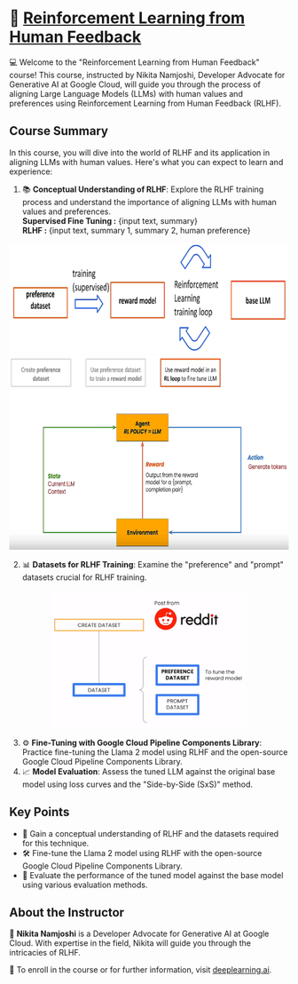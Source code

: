 # 🚀 [Reinforcement Learning from Human Feedback](https://www.deeplearning.ai/short-courses/reinforcement-learning-from-human-feedback/)

💻 Welcome to the "Reinforcement Learning from Human Feedback" course! This course, instructed by Nikita Namjoshi, Developer Advocate for Generative AI at Google Cloud, will guide you through the process of aligning Large Language Models (LLMs) with human values and preferences using Reinforcement Learning from Human Feedback (RLHF).

## Course Summary
In this course, you will dive into the world of RLHF and its application in aligning LLMs with human values. Here's what you can expect to learn and experience:

1. 📚 **Conceptual Understanding of RLHF**: Explore the RLHF training process and understand the importance of aligning LLMs with human values and preferences.<br />
    **Supervised Fine Tuning :** {input text, summary}<br />
    **RLHF :**                   {input text, summary 1, summary 2, human preference}
<p align="center">
<img src="images/1_1.png" height="200"> 
<img src="images/1_2.png" height="350"> 
</p>

2. 📊 **Datasets for RLHF Training**: Examine the "preference" and "prompt" datasets crucial for RLHF training.
<p align="center">
<img src="images/2_1.png" height="250"> 
</p>

3. ⚙️ **Fine-Tuning with Google Cloud Pipeline Components Library**: Practice fine-tuning the Llama 2 model using RLHF and the open-source Google Cloud Pipeline Components Library.
4. 📈 **Model Evaluation**: Assess the tuned LLM against the original base model using loss curves and the "Side-by-Side (SxS)" method.

## Key Points
- 🔑 Gain a conceptual understanding of RLHF and the datasets required for this technique.
- 🛠 Fine-tune the Llama 2 model using RLHF with the open-source Google Cloud Pipeline Components Library.
- 🧐 Evaluate the performance of the tuned model against the base model using various evaluation methods.

## About the Instructor
🌟 **Nikita Namjoshi** is a Developer Advocate for Generative AI at Google Cloud. With expertise in the field, Nikita will guide you through the intricacies of RLHF.

🔗 To enroll in the course or for further information, visit [deeplearning.ai](https://www.deeplearning.ai/short-courses/).
